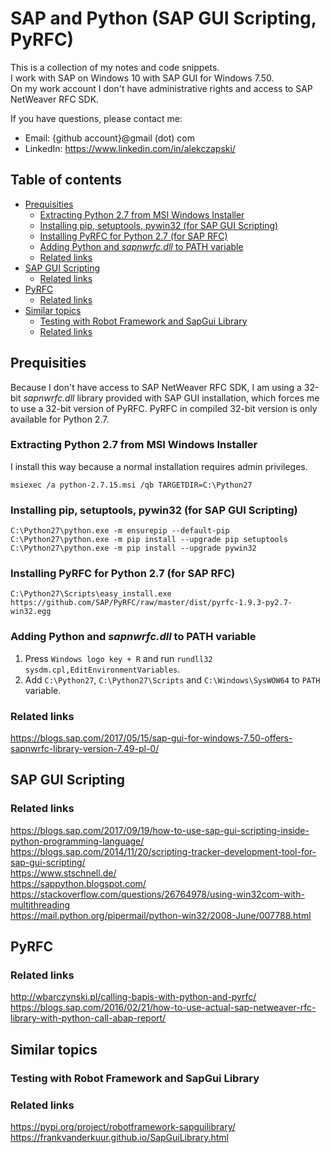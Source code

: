 # SAP and Python (SAP GUI Scripting, PyRFC)

This is a collection of my notes and code snippets.  
I work with SAP on Windows 10 with SAP GUI for Windows 7.50.  
On my work account I don't have administrative rights and access to SAP NetWeaver RFC SDK.

If you have questions, please contact me:
* Email: {github account}@gmail (dot) com
* LinkedIn: https://www.linkedin.com/in/alekczapski/

## Table of contents

  * [Prequisities](#prequisities)
     * [Extracting Python 2.7 from MSI Windows Installer](#extracting-python-27-from-msi-windows-installer)
     * [Installing pip, setuptools, pywin32 (for SAP GUI Scripting)](#installing-pip-setuptools-pywin32-for-sap-gui-scripting)
     * [Installing PyRFC for Python 2.7 (for SAP RFC)](#installing-pyrfc-for-python-27-for-sap-rfc)
     * [Adding Python and _sapnwrfc.dll_ to PATH variable](#adding-python-and-sapnwrfcdll-to-path-variable)
     * [Related links](#related-links)
  * [SAP GUI Scripting](#sap-gui-scripting)
     * [Related links](#related-links-1)
  * [PyRFC](#parameters)
     * [Related links](#related-links-2)
  * [Similar topics](#similar-topics)
     * [Testing with Robot Framework and SapGui Library](#testing-with-robot-framework-and-sapgui-library)  
     * [Related links](#related-links-3)

## Prequisities

Because I don't have access to SAP NetWeaver RFC SDK, I am using a 32-bit _sapnwrfc.dll_ library provided with SAP GUI installation, which forces me to use a 32-bit version of PyRFC. PyRFC in compiled 32-bit version is only available for Python 2.7.

### Extracting Python 2.7 from MSI Windows Installer
I install this way because a normal installation requires admin privileges.
```dos
msiexec /a python-2.7.15.msi /qb TARGETDIR=C:\Python27
```

### Installing pip, setuptools, pywin32 (for SAP GUI Scripting)
```dos
C:\Python27\python.exe -m ensurepip --default-pip
C:\Python27\python.exe -m pip install --upgrade pip setuptools
C:\Python27\python.exe -m pip install --upgrade pywin32
```

### Installing PyRFC for Python 2.7 (for SAP RFC)
```dos
C:\Python27\Scripts\easy_install.exe https://github.com/SAP/PyRFC/raw/master/dist/pyrfc-1.9.3-py2.7-win32.egg
```

### Adding Python and _sapnwrfc.dll_ to PATH variable
1. Press `Windows logo key + R` and run `rundll32 sysdm.cpl,EditEnvironmentVariables`.  
1. Add `C:\Python27`, `C:\Python27\Scripts` and `C:\Windows\SysWOW64` to `PATH` variable.

### Related links
https://blogs.sap.com/2017/05/15/sap-gui-for-windows-7.50-offers-sapnwrfc-library-version-7.49-pl-0/

## SAP GUI Scripting

### Related links
https://blogs.sap.com/2017/09/19/how-to-use-sap-gui-scripting-inside-python-programming-language/  
https://blogs.sap.com/2014/11/20/scripting-tracker-development-tool-for-sap-gui-scripting/  
https://www.stschnell.de/  
https://sappython.blogspot.com/  
https://stackoverflow.com/questions/26764978/using-win32com-with-multithreading  
https://mail.python.org/pipermail/python-win32/2008-June/007788.html

## PyRFC

### Related links
http://wbarczynski.pl/calling-bapis-with-python-and-pyrfc/  
https://blogs.sap.com/2016/02/21/how-to-use-actual-sap-netweaver-rfc-library-with-python-call-abap-report/

## Similar topics

### Testing with Robot Framework and SapGui Library

### Related links
https://pypi.org/project/robotframework-sapguilibrary/  
https://frankvanderkuur.github.io/SapGuiLibrary.html
